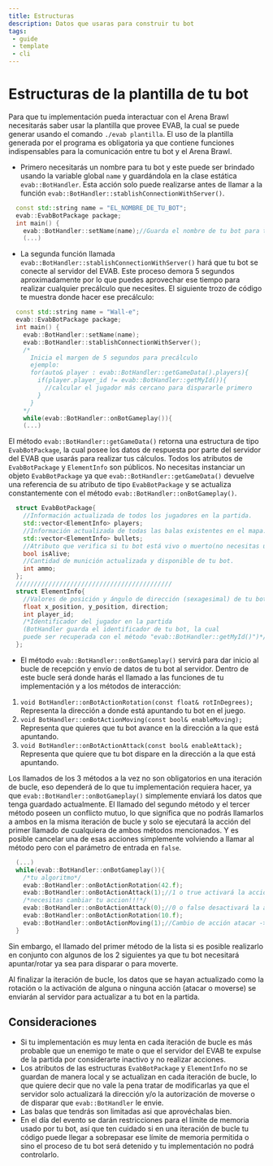 ```yaml
---
title: Estructuras
description: Datos que usaras para construir tu bot
tags:
 - guide
 - template
 - cli
---
```


# Estructuras de la plantilla de tu bot

Para que tu implementación pueda interactuar con el Arena Brawl necesitarás saber usar la plantilla que provee EVAB, la cual se puede generar usando el comando `./evab plantilla`.
El uso de la plantilla generada por el programa es obligatoria ya que contiene funciones indispensables para la comunicación entre tu bot y el Arena Brawl.

- Primero necesitarás un nombre para tu bot y este puede ser brindado usando la variable global `name` y guardándola en la clase estática `evab::BotHandler`. Esta acción solo puede realizarse antes de llamar a la función `evab::BotHandler::stablishConnectionWithServer()`.
```cpp
  const std::string name = "EL_NOMBRE_DE_TU_BOT";
  evab::EvabBotPackage package;
  int main() {
    evab::BotHandler::setName(name);//Guarda el nombre de tu bot para toda la partida del Arena Brawl.
    (...)
```

- La segunda función llamada `evab::BotHandler::stablishConnectionWithServer()` hará que tu bot se conecte al servidor del EVAB. Este proceso demora 5 segundos aproximadamente por lo que puedes aprovechar ese tiempo para realizar cualquier precálculo que necesites.
El siguiente trozo de código te muestra donde hacer ese precálculo:

```cpp
  const std::string name = "Wall-e";
  evab::EvabBotPackage package;
  int main() {
    evab::BotHandler::setName(name);
    evab::BotHandler::stablishConnectionWithServer();
    /*
      Inicia el margen de 5 segundos para precálculo
      ejemplo:
      for(auto& player : evab::BotHandler::getGameData().players){
        if(player.player_id != evab::BotHandler::getMyId()){
          //calcular el jugador más cercano para dispararle primero
        }
      }
    */
    while(evab::BotHandler::onBotGameplay()){
    (...)
```

El método `evab::BotHandler::getGameData()` retorna una estructura de tipo `EvabBotPackage`, la cual posee los datos de respuesta por parte del servidor del EVAB que usarás para realizar tus cálculos. Todos los atributos de `EvabBotPackage` y `ElementInfo` son públicos.
No necesitas instanciar un objeto `EvabBotPackage` ya que `evab::BotHandler::getGameData()` devuelve una referencia de su atributo de tipo `EvabBotPackage` y se actualiza constantemente con el método `evab::BotHandler::onBotGameplay()`.

```cpp
  struct EvabBotPackage{
    //Información actualizada de todos los jugadores en la partida.
    std::vector<ElementInfo> players;
    //Información actualizada de todas las balas existentes en el mapa.
    std::vector<ElementInfo> bullets;
    //Atributo que verifica si tu bot está vivo o muerto(no necesitas usarlo directamente).
    bool isAlive;
    //Cantidad de munición actualizada y disponible de tu bot.
    int ammo;
  };
  ///////////////////////////////////////////
  struct ElementInfo{
    //Valores de posición y ángulo de dirección (sexagesimal) de tu bot.
    float x_position, y_position, direction;
    int player_id;
    /*Identificador del jugador en la partida
    (BotHandler guarda el identificador de tu bot, la cual 
    puede ser recuperada con el método "evab::BotHandler::getMyId()")*/
  };
```
- El método `evab::BotHandler::onBotGameplay()` servirá para dar inicio al bucle de recepción y envío de datos de tu bot al servidor. Dentro de este bucle será donde harás el llamado a las funciones de tu implementación y a los métodos de interacción:
1. `void BotHandler::onBotActionRotation(const float& rotInDegrees);`
Representa la dirección a donde está apuntando tu bot en el juego.
2. `void BotHandler::onBotActionMoving(const bool& enableMoving);`
Representa que quieres que tu bot avance en la dirección a la que está apuntando.
3. `void BotHandler::onBotActionAttack(const bool& enableAttack);`
Representa que quiere que tu bot dispare en la dirección a la que está apuntando.

Los llamados de los 3 métodos a la vez no son obligatorios en una iteración de bucle, eso dependerá de lo que tu implementación requiera hacer, ya que `evab::BotHandler::onBotGameplay()` simplemente enviará los datos que tenga guardado actualmente.
El llamado del segundo método y el tercer método poseen un conflicto mutuo, lo que significa que no podrás llamarlos a ambos en la misma iteración de bucle y solo se ejecutará la acción del primer llamado de cualquiera de ambos métodos mencionados. Y es posible cancelar una de esas acciones simplemente volviendo a llamar al método pero con el parámetro de entrada en `false`.

```cpp
  (...)
  while(evab::BotHandler::onBotGameplay()){
    /*tu algoritmo*/
    evab::BotHandler::onBotActionRotation(42.f);
    evab::BotHandler::onBotActionAttack(1);//1 o true activará la acción actual
    /*necesitas cambiar tu accion!!!*/
    evab::BotHandler::onBotActionAttack(0);//0 o false desactivará la acción actual
    evab::BotHandler::onBotActionRotation(10.f);
    evab::BotHandler::onBotActionMoving(1);//Cambio de acción atacar -> moverse
  }
```

Sin embargo, el llamado del primer método de la lista si es posible realizarlo en conjunto con algunos de los 2 siguientes ya que tu bot necesitará apuntar/rotar ya sea para disparar o para moverte.

Al finalizar la iteración de bucle, los datos que se hayan actualizado como la rotación o la activación de alguna o ninguna acción (atacar o moverse) se enviarán al servidor para actualizar a tu bot en la partida.

## Consideraciones

- Si tu implementación es muy lenta en cada iteración de bucle es más probable que un enemigo te mate o que el servidor del EVAB te expulse de la partida por considerarte inactivo y no realizar acciones.
- Los atributos de las estructuras `EvabBotPackage` y `ElementInfo` no se guardan de manera local y se actualizan en cada iteración de bucle, lo que quiere decir que no vale la pena tratar de modificarlas ya que el servidor solo actualizará la dirección y/o la autorización de moverse o de disparar que `evab::BotHandler` le envie.
- Las balas que tendrás son limitadas asi que aprovéchalas bien.
- En el día del evento se darán restricciones para el límite de memoria usado por tu bot, así que ten cuidado si en una iteración de bucle tu código puede llegar a sobrepasar ese límite de memoria permitida o sino el proceso de tu bot será detenido y tu implementación no podrá controlarlo.
